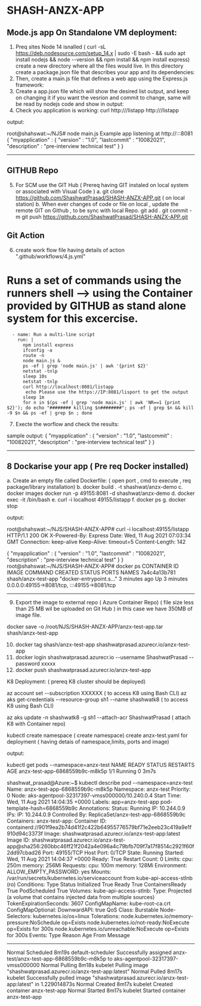 # SHASH-ANZX-APP


Mode.js app On Standalone VM deployment: 
------------------------------------------------------------------
1. Preq sites Node 14 isnalled ( curl -sL https://deb.nodesource.com/setup_14.x | sudo -E bash - && sudo apt install nodejs && node --version && npm install && npm install express) 
   create a new directory where all the files would live. In this directory create a package.json file that describes your app and its dependencies:
2. Then, create a main.js file that defines a web app using the Express.js framework:
3. Create a app.json file which will show the desired list output, and keep on changing it if you want the vesrion and commit to change, same will be read by nodejs code and show in output:
4. Check you application is working:
   curl http://<IP>/listapp
        http://<pubicip>/listapp

output: 

root@shahswat:~/NJS# node main.js 
Example app listening at http://:::8081
{
  "myapplication" : {
     "version" : "1.0",
     "lastcommit" : "10082021",
     "description" : "pre-interview technical test"
      }
}

------------------------------------------------------------------
GITHUB Repo
-------------
5. For SCM use the GIT Hub ( Prereq having GIT instaled on local system or associated with Visual Code )
a. git clone https://github.com/ShashwatPrasad/SHASH-ANZX-APP.git ( on local station)
b. When ever changes of code or file on local , update the remote GIT on Github , to be sync with local Repo.
   git add .
   git commit -m <Message>
   git push https://github.com/ShashwatPrasad/SHASH-ANZX-APP.git

 Git Action 
---------------------
6. create work flow file having details of action ".github/workflows/4.js.yml"

# Runs a set of commands using the runners shell --> using the Container provided by GITHUB as stand alone system for this excercise. 
      - name: Run a multi-line script
        run: |
          npm install express
          ifconfig -a
          route -n
          node main.js &
          ps -ef | grep 'node main.js' | awk '{print $2}'
          netstat -tnlp
          sleep 10s
          netstat -tnlp
          curl http://localhost:8081/listapp
           echo Please use the https://IP:8081/lisport to get the output
          sleep 1m
          for n in $(ps -ef | grep 'node main.js' | awk 'NR==1 {print $2}'); do echo "######## killing $n########"; ps -ef | grep $n && kill -9 $n && ps -ef | grep $n ; done

7. Execte the worflow and check the results:

sample output:
{
  "myapplication" : {
     "version" : "1.0",
     "lastcommit" : "10082021",
     "description" : "pre-interview technical test"
      }
}


-------------------------------
8 Dockarise your app ( Pre req Docker installed) 
-----------------------------
a. Create an empty file called Dockerfile: ( open port , cmd to execute , req package/library installation) 
b. docker build . -t shashwat/anzx-demo
c. docker images docker run -p 49155:8081 -d shashwat/anzx-demo
d. docker exec -it <container id> /bin/bash
e. curl -i localhost 49155/listapp
f. docker ps
g. docker stop <container id>

output:

root@shahswat:~/NJS/SHASH-ANZX-APP# curl -i localhost:49155/listapp
HTTP/1.1 200 OK
X-Powered-By: Express
Date: Wed, 11 Aug 2021 07:03:34 GMT
Connection: keep-alive
Keep-Alive: timeout=5
Content-Length: 142

{
  "myapplication" : {
     "version" : "1.0",
     "lastcommit" : "10082021",
     "description" : "pre-interview technical test"
      }
}
root@shahswat:~/NJS/SHASH-ANZX-APP# docker ps
CONTAINER ID   IMAGE                 COMMAND                  CREATED         STATUS         PORTS                                         NAMES
7a4c4a13b781   shash/anzx-test-app   "docker-entrypoint.s…"   3 minutes ago   Up 3 minutes   0.0.0.0:49155->8081/tcp, :::49155->8081/tcp

----------------------------------------------
9. Export the image to external repo ( Azure Container Repo)  ( file size less than 25 MB wil be uploaded on Git Hub ) in this case we have 350MB of image file.

  docker save -o /root/NJS/SHASH-ANZX-APP/anzx-test-app.tar shash/anzx-test-app

10. docker tag shash/anzx-test-app shashwatprasad.azurecr.io/anzx-test-app
11. docker login shashwatprasad.azurecr.io --username ShashwatPrasad --password xxxxx
12. docker push shashwatprasad.azurecr.io/anzx-test-app


K8 Deployment: ( prereq K8 cluster should be deployed) 

az account set --subscription XXXXXX  ( to access K8 using Bash CLI)
az aks get-credentials --resource-group sh1 --name shashwatk8 ( to access K8 using Bash CLI)


az aks update -n shashwatk8 -g sh1 --attach-acr ShashwatPrasad ( attach K8 with Container repo) 

kubectl create namespace ( create namespace)
create anzx-test.yaml for deployment ( having detais of namespace,limits, ports and image) 


output:

kubectl get pods --namespace=anzx-test
NAME                             READY   STATUS    RESTARTS   AGE
anzx-test-app-6868559b9c-m8k5p   1/1     Running   0          3m7s



shashwat_prasad@Azure:~$ kubectl describe pod --namespace=anzx-test
Name:         anzx-test-app-6868559b9c-m8k5p
Namespace:    anzx-test
Priority:     0
Node:         aks-agentpool-32317397-vmss000000/10.240.0.4
Start Time:   Wed, 11 Aug 2021 14:04:35 +0000
Labels:       app=anzx-test-app
              pod-template-hash=6868559b9c
Annotations:  <none>
Status:       Running
IP:           10.244.0.9
IPs:
  IP:           10.244.0.9
Controlled By:  ReplicaSet/anzx-test-app-6868559b9c
Containers:
  anzx-test-app:
    Container ID:   containerd://901f9ea2b74d41f2c422b64955776579bf71e2eeb23c419a9e1f910d94c3373f
    Image:          shashwatprasad.azurecr.io/anzx-test-app:latest
    Image ID:       shashwatprasad.azurecr.io/anzx-test-app@sha256:260bbc46ff21f2042a4e096a4c79bfb709f7a17f8514c2921f60f2dd97cbad26
    Port:           49155/TCP
    Host Port:      0/TCP
    State:          Running
      Started:      Wed, 11 Aug 2021 14:04:37 +0000
    Ready:          True
    Restart Count:  0
    Limits:
      cpu:     250m
      memory:  256Mi
    Requests:
      cpu:     100m
      memory:  128Mi
    Environment:
      ALLOW_EMPTY_PASSWORD:  yes
    Mounts:
      /var/run/secrets/kubernetes.io/serviceaccount from kube-api-access-stlnb (ro)
Conditions:
  Type              Status
  Initialized       True
  Ready             True
  ContainersReady   True
  PodScheduled      True
Volumes:
  kube-api-access-stlnb:
    Type:                    Projected (a volume that contains injected data from multiple sources)
    TokenExpirationSeconds:  3607
    ConfigMapName:           kube-root-ca.crt
    ConfigMapOptional:       <nil>
    DownwardAPI:             true
QoS Class:                   Burstable
Node-Selectors:              kubernetes.io/os=linux
Tolerations:                 node.kubernetes.io/memory-pressure:NoSchedule op=Exists
                             node.kubernetes.io/not-ready:NoExecute op=Exists for 300s
                             node.kubernetes.io/unreachable:NoExecute op=Exists for 300s
Events:
  Type    Reason     Age    From               Message
  ----    ------     ----   ----               -------
  Normal  Scheduled  8m19s  default-scheduler  Successfully assigned anzx-test/anzx-test-app-6868559b9c-m8k5p to aks-agentpool-32317397-vmss000000
  Normal  Pulling    8m18s  kubelet            Pulling image "shashwatprasad.azurecr.io/anzx-test-app:latest"
  Normal  Pulled     8m17s  kubelet            Successfully pulled image "shashwatprasad.azurecr.io/anzx-test-app:latest" in 1.229014873s
  Normal  Created    8m17s  kubelet            Created container anzx-test-app
  Normal  Started    8m17s  kubelet            Started container anzx-test-app
